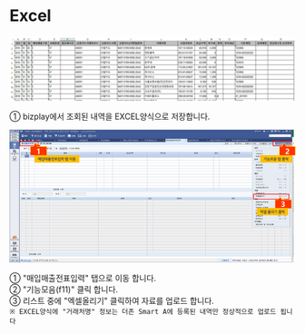 # Excel

 

![\[&#xADF8;&#xB9BC;1\] EXCEL &#xC591;&#xC2DD;](../../.gitbook/assets/image%20%2816%29.png)

  ① bizplay에서 조회된 내역을 EXCEL양식으로 저장합니다.

![\[&#xADF8;&#xB9BC;2\] &#xB354;&#xC874; Smart A](../../.gitbook/assets/image%20%2823%29.png)

   ① "매입매출전표입력" 탭으로 이동 합니다.  
   ② "기능모음\(f11\)" 클릭 합니다.  
   ③ 리스트 중에 "엑셀올리기" 클릭하여 자료를 업로드 합니다.   
    `※ EXCEL양식에 "거래처명" 정보는 더존 Smart A에 등록된 내역만 정상적으로 업로드 됩니다`

